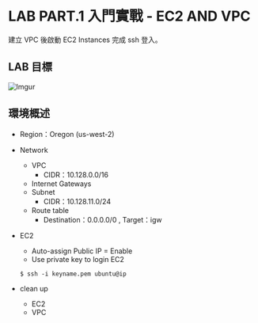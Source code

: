 # LAB PART.1 入門實戰 - EC2 AND VPC

建立 VPC 後啟動 EC2 Instances 完成 ssh 登入。

## LAB 目標
![Imgur](http://i.imgur.com/liB0slc.png)

## 環境概述

- Region：Oregon (us-west-2)

- Network
  - VPC
    - CIDR：10.128.0.0/16
  - Internet Gateways
  - Subnet
    - CIDR：10.128.11.0/24
  - Route table
    - Destination：0.0.0.0/0 , Target：igw

- EC2
  - Auto-assign Public IP = Enable
  - Use private key to login EC2

  ```
  $ ssh -i keyname.pem ubuntu@ip
  ```

- clean up
  - EC2
  - VPC